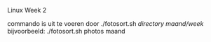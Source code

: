 Linux Week 2

commando is uit te voeren door ./fotosort.sh *directory* *maand/week*
bijvoorbeeld: ./fotosort.sh photos maand

